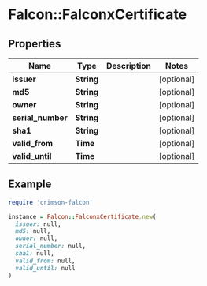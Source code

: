 # Falcon::FalconxCertificate

## Properties

| Name | Type | Description | Notes |
| ---- | ---- | ----------- | ----- |
| **issuer** | **String** |  | [optional] |
| **md5** | **String** |  | [optional] |
| **owner** | **String** |  | [optional] |
| **serial_number** | **String** |  | [optional] |
| **sha1** | **String** |  | [optional] |
| **valid_from** | **Time** |  | [optional] |
| **valid_until** | **Time** |  | [optional] |

## Example

```ruby
require 'crimson-falcon'

instance = Falcon::FalconxCertificate.new(
  issuer: null,
  md5: null,
  owner: null,
  serial_number: null,
  sha1: null,
  valid_from: null,
  valid_until: null
)
```

